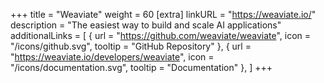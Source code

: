 +++
title = "Weaviate"
weight = 60
[extra]
linkURL = "https://weaviate.io/"
description = "The easiest way to build and scale AI applications"
additionalLinks = [
  { url = "https://github.com/weaviate/weaviate", icon = "/icons/github.svg", tooltip = "GitHub Repository" },
  { url = "https://weaviate.io/developers/weaviate", icon = "/icons/documentation.svg", tooltip = "Documentation" },
]
+++